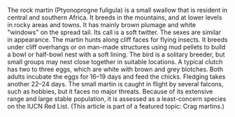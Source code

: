 The rock martin (Ptyonoprogne fuligula) is a small swallow that is resident in central and southern Africa. It breeds in the mountains, and at lower levels in rocky areas and towns. It has mainly brown plumage and white "windows" on the spread tail. Its call is a soft twitter. The sexes are similar in appearance. The martin hunts along cliff faces for flying insects. It breeds under cliff overhangs or on man-made structures using mud pellets to build a bowl or half-bowl nest with a soft lining. The bird is a solitary breeder, but small groups may nest close together in suitable locations. A typical clutch has two to three eggs, which are white with brown and grey blotches. Both adults incubate the eggs for 16–19 days and feed the chicks. Fledging takes another 22–24 days. The small martin is caught in flight by several falcons, such as hobbies, but it faces no major threats. Because of its extensive range and large stable population, it is assessed as a least-concern species on the IUCN Red List. (This article is part of a featured topic: Crag martins.)
